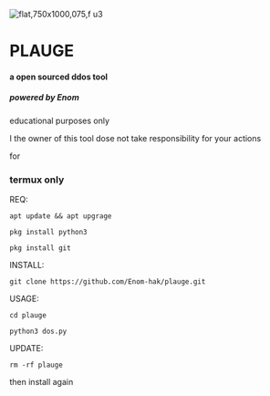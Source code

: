 ![flat,750x1000,075,f u3](https://github.com/user-attachments/assets/5bf0f2db-d7a2-4465-977d-7bb50e2a525b)
<h1>PLAUGE</h1><h4>a open sourced ddos tool</h4>
<h5>powered by Enom</h5>

educational purposes only

I the owner of this tool dose not take responsibility for your actions

for <h3>termux only</h3>


REQ:
~~~
apt update && apt upgrage
~~~
~~~
pkg install python3
~~~
~~~
pkg install git
~~~

INSTALL:

~~~
git clone https://github.com/Enom-hak/plauge.git
~~~
USAGE:
~~~
cd plauge
~~~
~~~
python3 dos.py
~~~
UPDATE:
~~~
rm -rf plauge
~~~
then install again 



